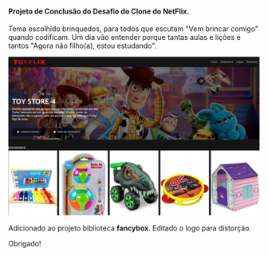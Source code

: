 #### Projeto de Conclusão do Desafio do Clone do NetFlix.

Tema escolhido brinquedos, para todos que escutam "Vem brincar comigo" quando codificam. Um dia vão entender porque tantas aulas e lições e tantos "Agora não filho(a), estou estudando".

![toyflix](img/toyflix.png)

Adicionado ao projeto biblioteca **fancybox**.
Editado o logo para distorção. 

Obrigado!
